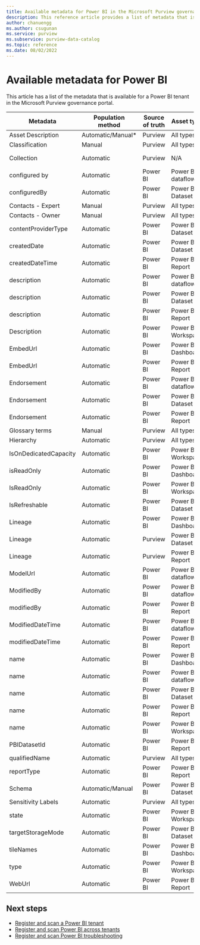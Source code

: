 ```yaml
---
title: Available metadata for Power BI in the Microsoft Purview governance portal
description: This reference article provides a list of metadata that is available for a Power BI tenant in the Microsoft Purview governance portal.
author: chanuengg
ms.author: csugunan
ms.service: purview
ms.subservice: purview-data-catalog
ms.topic: reference
ms.date: 08/02/2022
---
```


# Available metadata for Power BI

This article has a list of the metadata that is available for a Power BI tenant in the Microsoft Purview governance portal.

| Metadata              | Population method | Source of truth | Asset type         | Editable  | Upstream metadata               |
|-----------------------|-------------------|-----------------|--------------------|-----------|---------------------------------|
| Asset Description     | Automatic/Manual* | Purview         | All types          | Yes       | N/A                             |
| Classification        | Manual            | Purview         | All types          | Yes       | N/A                             |
| Collection            | Automatic         | Purview         | N/A                | All types | N/A                             |
| configured by         | Automatic         | Power BI        | Power BI dataflow  | No        | dataflow.ConfiguredBy           |
| configuredBy          | Automatic         | Power BI        | Power BI Dataset   | No        | dataset.ConfiguredBy            |
| Contacts - Expert     | Manual            | Purview         | All types          | Yes       | N/A                             |
| Contacts - Owner      | Manual            | Purview         | All types          | Yes       | N/A                             |
| contentProviderType   | Automatic         | Power BI        | Power BI Dataset   | No        | dataset.ContentProviderType     |
| createdDate           | Automatic         | Power BI        | Power BI Dataset   | No        | dataset.CreatedDateTime         |
| createdDateTime       | Automatic         | Power BI        | Power BI Report    | No        | report.CreatedDateTime          |
| description           | Automatic         | Power BI        | Power BI dataflow  | Yes       | dataflow.Description            |
| description           | Automatic         | Power BI        | Power BI Dataset   | Yes       | dataset.Description             |
| description           | Automatic         | Power BI        | Power BI Report    | Yes       | report.Description              |
| Description           | Automatic         | Power BI        | Power BI Workspace | Yes       | workspace.Description           |
| EmbedUrl              | Automatic         | Power BI        | Power BI Dashboard | No        | dashboard.EmbedUrl              |
| EmbedUrl              | Automatic         | Power BI        | Power BI Report    | No        | report.EmbedUrl                 |
| Endorsement           | Automatic         | Power BI        | Power BI dataflow  | No        | dataflow.EndorsementDetails     |
| Endorsement           | Automatic         | Power BI        | Power BI Dataset   | No        | dataset.EndorsementDetails      |
| Endorsement           | Automatic         | Power BI        | Power BI Report    | No        | report.EndorsementDetails       |
| Glossary terms        | Manual            | Purview         | All types          | Yes       | N/A                             |
| Hierarchy             | Automatic         | Purview         | All types          | No        | N/A                             |
| IsOnDedicatedCapacity | Automatic         | Power BI        | Power BI Workspace | No        | workspace.IsOnDedicatedCapacity |
| isReadOnly            | Automatic         | Power BI        | Power BI Dashboard | No        | dashboard.IsReadOnly            |
| IsReadOnly            | Automatic         | Power BI        | Power BI Workspace | No        | workspace.IsReadOnly            |
| IsRefreshable         | Automatic         | Power BI        | Power BI Dataset   | No        | dataset.IsRefreshable           |
| Lineage               | Automatic         | Power BI        | Power BI Dashboard | No        | N/A                             |
| Lineage               | Automatic         | Purview         | Power BI Dataset   | No        | N/A                             |
| Lineage               | Automatic         | Purview         | Power BI Report    | No        | N/A                             |
| ModelUrl              | Automatic         | Power BI        | Power BI dataflow  | No        | dataflow.ModelUrl               |
| ModifiedBy            | Automatic         | Power BI        | Power BI dataflow  | No        | dataflow.ModifiedBy             |
| modifiedBy            | Automatic         | Power BI        | Power BI Report    | No        | report.ModifiedBy               |
| ModifiedDateTime      | Automatic         | Power BI        | Power BI dataflow  | No        | dataflow.ModifiedDateTime       |
| modifiedDateTime      | Automatic         | Power BI        | Power BI Report    | No        | report.ModifiedDateTime         |
| name                  | Automatic         | Power BI        | Power BI Dashboard | Yes       | dashboard.DisplayName           |
| name                  | Automatic         | Power BI        | Power BI dataflow  | Yes       | dataflow.Name                   |
| name                  | Automatic         | Power BI        | Power BI Dataset   | Yes       | dataset.Name                    |
| name                  | Automatic         | Power BI        | Power BI Report    | Yes       | report.Name                     |
| name                  | Automatic         | Power BI        | Power BI Workspace | Yes       | workspace.Name                  |
| PBIDatasetId          | Automatic         | Power BI        | Power BI Report    | No        | report.DatasetId;               |
| qualifiedName         | Automatic         | Purview         | All types          | No        | N/A                             |
| reportType            | Automatic         | Power BI        | Power BI Report    | No        | report.ReportType               |
| Schema                | Automatic/Manual  | Power BI        | Power BI Dataset   |           | N/A                             |
| Sensitivity Labels    | Automatic         | Purview         | All types          | No        | See notes                       |
| state                 | Automatic         | Power BI        | Power BI Workspace | No        | workspace.State                 |
| targetStorageMode     | Automatic         | Power BI        | Power BI Dataset   | No        | dataset.TargetStorageMode       |
| tileNames             | Automatic         | Power BI        | Power BI Dashboard | No        | TileTitles                      |
| type                  | Automatic         | Power BI        | Power BI Workspace | No        | ResourceType.Workspace          |
| WebUrl                | Automatic         | Power BI        | Power BI Report    | No        | report.WebUrl                   |

## Next steps

- [Register and scan a Power BI tenant](register-scan-power-bi-tenant.md)
- [Register and scan Power BI across tenants](register-scan-power-bi-tenant-cross-tenant.md)
- [Register and scan Power BI troubleshooting](register-scan-power-bi-tenant-troubleshoot.md)
